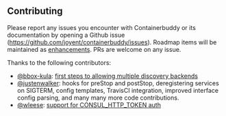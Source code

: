 ## Contributing

Please report any issues you encounter with Containerbuddy or its documentation by opening a Github issue (https://github.com/joyent/containerbuddy/issues). Roadmap items will be maintained as [enhancements](https://github.com/joyent/containerbuddy/issues?q=is%3Aopen+is%3Aissue+label%3Aenhancement). PRs are welcome on any issue.


Thanks to the following contributors:
- [@bbox-kula](https://github.com/bbox-kula): [first steps to allowing multiple discovery backends](https://github.com/joyent/containerbuddy/pull/4)
- [@justenwalker](https://github.com/justenwalker): hooks for preStop and postStop, deregistering services on SIGTERM, config templates, TravisCI integration, improved interface config parsing, and many many more code contributions.
- [@wleese](https://github.com/wleese): [support for CONSUL_HTTP_TOKEN auth](https://github.com/joyent/containerbuddy/pull/79)
